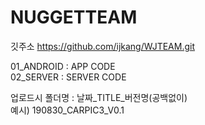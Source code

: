 # NUGGETTEAM

깃주소 https://github.com/ijkang/WJTEAM.git

01_ANDROID : APP CODE <br>
02_SERVER : SERVER CODE

업로드시 폴더명 : 날짜_TITLE_버전명(공백없이) <br>
예시) 190830_CARPIC3_V0.1

